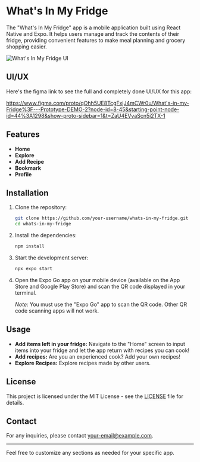# What's In My Fridge

The "What's In My Fridge" app is a mobile application built using React Native and Expo. It helps users manage and track the contents of their fridge, providing convenient features to make meal planning and grocery shopping easier.

![What's In My Fridge UI](https://github.com/user-attachments/assets/cd39d177-682e-4abf-871f-a216bf583805)
## UI/UX

Here's the figma link to see the full and completely done UI/UX for this app:

https://www.figma.com/proto/qOhh5UE8TcgFxjJ4mCWr0u/What's-in-my-Fridge%3F---Prototype-DEMO-2?node-id=8-45&starting-point-node-id=44%3A1298&show-proto-sidebar=1&t=ZaU4EVvaScn5i2TX-1
## Features

- **Home**
- **Explore**
- **Add Recipe**
- **Bookmark** 
- **Profile** 
## Installation

1. Clone the repository:

   ```bash
   git clone https://github.com/your-username/whats-in-my-fridge.git
   cd whats-in-my-fridge
   ```

2. Install the dependencies:

   ```bash
   npm install
   ```

3. Start the development server:

   ```bash
   npx expo start
   ```

4. Open the Expo Go app on your mobile device (available on the App Store and Google Play Store) and scan the QR code displayed in your terminal. 

   *Note:* You must use the "Expo Go" app to scan the QR code. Other QR code scanning apps will not work.

## Usage

- **Add items left in your fridge:** Navigate to the "Home" screen to input items into your fridge and let the app return with recipes you can cook!
- **Add recipes:** Are you an experienced cook? Add your own recipes!
- **Explore Recipes:** Explore recipes made by other users.


## License

This project is licensed under the MIT License - see the [LICENSE](LICENSE) file for details.

## Contact

For any inquiries, please contact [your-email@example.com](jonartojason@gmail.com).

---

Feel free to customize any sections as needed for your specific app.
